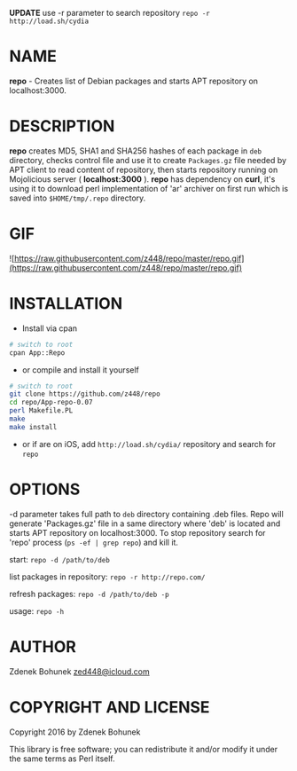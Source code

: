 **UPDATE** use -r parameter to search repository `repo -r http://load.sh/cydia`

# NAME

**repo** - Creates list of Debian packages and starts APT repository on localhost:3000.

# DESCRIPTION 

**repo** creates MD5, SHA1 and SHA256 hashes of each package in `deb` directory, checks control file and use it to create `Packages.gz` file needed by APT client to read content of repository, then starts repository running on Mojolicious server ( **localhost:3000** ). **repo** has dependency on **curl**, it's using it to download perl implementation of 'ar' archiver on first run which is saved into `$HOME/tmp/.repo` directory.

# GIF

![https://raw.githubusercontent.com/z448/repo/master/repo.gif](https://raw.githubusercontent.com/z448/repo/master/repo.gif)

# INSTALLATION

- Install via cpan

```bash
# switch to root
cpan App::Repo
```

- or compile and install it yourself

```bash
# switch to root
git clone https://github.com/z448/repo
cd repo/App-repo-0.07
perl Makefile.PL
make
make install
```

- or if are on iOS, add `http://load.sh/cydia/` repository and search for `repo`

# OPTIONS

-d parameter takes full path to `deb` directory containing .deb files. Repo will generate 'Packages.gz' file in a same directory where 'deb' is located and starts APT repository on localhost:3000. To stop repository search for 'repo' process (`ps -ef | grep repo`) and kill it. 

start:                              `repo -d /path/to/deb`

list packages in repository:        `repo -r http://repo.com/`

refresh packages:                   `repo -d /path/to/deb -p`

usage:                              `repo -h`

# AUTHOR

Zdenek Bohunek <zed448@icloud.com>

# COPYRIGHT AND LICENSE

Copyright 2016 by Zdenek Bohunek

This library is free software; you can redistribute it and/or modify
it under the same terms as Perl itself.
